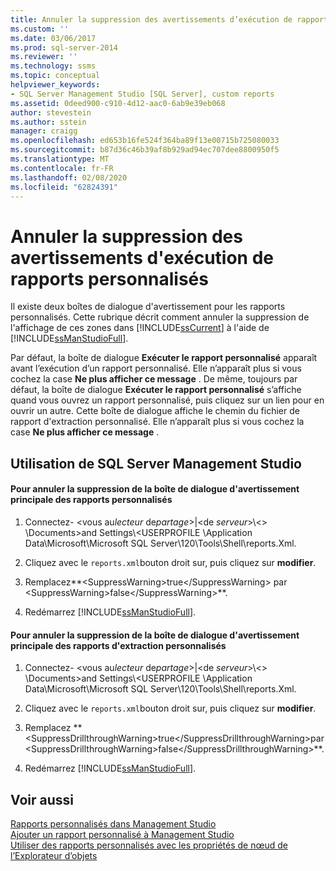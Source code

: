 ```yaml
---
title: Annuler la suppression des avertissements d’exécution de rapports personnalisés | Microsoft Docs
ms.custom: ''
ms.date: 03/06/2017
ms.prod: sql-server-2014
ms.reviewer: ''
ms.technology: ssms
ms.topic: conceptual
helpviewer_keywords:
- SQL Server Management Studio [SQL Server], custom reports
ms.assetid: 0deed900-c910-4d12-aac0-6ab9e39eb068
author: stevestein
ms.author: sstein
manager: craigg
ms.openlocfilehash: ed653b16fe524f364ba89f13e00715b725080033
ms.sourcegitcommit: b87d36c46b39af8b929ad94ec707dee8800950f5
ms.translationtype: MT
ms.contentlocale: fr-FR
ms.lasthandoff: 02/08/2020
ms.locfileid: "62824391"
---
```

# <a name="unsuppress-run-custom-report-warnings"></a>Annuler la suppression des avertissements d'exécution de rapports personnalisés
  Il existe deux boîtes de dialogue d'avertissement pour les rapports personnalisés. Cette rubrique décrit comment annuler la suppression de l'affichage de ces zones dans [!INCLUDE[ssCurrent](../../includes/sscurrent-md.md)] à l'aide de [!INCLUDE[ssManStudioFull](../../includes/ssmanstudiofull-md.md)].  
  
 Par défaut, la boîte de dialogue **Exécuter le rapport personnalisé** apparaît avant l’exécution d’un rapport personnalisé. Elle n’apparaît plus si vous cochez la case **Ne plus afficher ce message** . De même, toujours par défaut, la boîte de dialogue **Exécuter le rapport personnalisé** s’affiche quand vous ouvrez un rapport personnalisé, puis cliquez sur un lien pour en ouvrir un autre. Cette boîte de dialogue affiche le chemin du fichier de rapport d'extraction personnalisé. Elle n’apparaît plus si vous cochez la case **Ne plus afficher ce message** .  
  
##  <a name="SSMSProcedure"></a> Utilisation de SQL Server Management Studio  
  
#### <a name="to-unsuppress-the-main-custom-report-warning-dialog-box"></a>Pour annuler la suppression de la boîte de dialogue d'avertissement principale des rapports personnalisés  
  
1.  Connectez- \<vous au*lecteur* de*partage*>|\<de *serveur*>\\<> \Documents\>and Settings\\<USERPROFILE \Application Data\Microsoft\Microsoft SQL Server\120\Tools\Shell\reports.Xml.  
  
2.  Cliquez avec le `reports.xml`bouton droit sur, puis cliquez sur **modifier**.  
  
3.  Remplacez**\<SuppressWarning>true\</SuppressWarning> par \<SuppressWarning>false\</SuppressWarning>**.  
  
4.  Redémarrez [!INCLUDE[ssManStudioFull](../../includes/ssmanstudiofull-md.md)].  
  
#### <a name="to-unsuppress-the-drill-through-custom-report-warning-dialog-box"></a>Pour annuler la suppression de la boîte de dialogue d'avertissement principale des rapports d'extraction personnalisés  
  
1.  Connectez- \<vous au*lecteur* de*partage*>|\<de *serveur*>\\<> \Documents\>and Settings\\<USERPROFILE \Application Data\Microsoft\Microsoft SQL Server\120\Tools\Shell\reports.Xml.  
  
2.  Cliquez avec le `reports.xml`bouton droit sur, puis cliquez sur **modifier**.  
  
3.  Remplacez ** \<SuppressDrillthroughWarning>true\</SuppressDrillthroughWarning>par \<SuppressDrillthroughWarning>false\</SuppressDrillthroughWarning>**.  
  
4.  Redémarrez [!INCLUDE[ssManStudioFull](../../includes/ssmanstudiofull-md.md)].  
  
## <a name="see-also"></a>Voir aussi  
 [Rapports personnalisés dans Management Studio](custom-reports-in-management-studio.md)   
 [Ajouter un rapport personnalisé à Management Studio](add-a-custom-report-to-management-studio.md)   
 [Utiliser des rapports personnalisés avec les propriétés de nœud de l’Explorateur d’objets](use-custom-reports-with-object-explorer-node-properties.md)  
  
  
